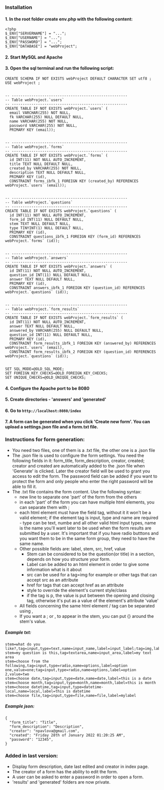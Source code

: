 ### Installation

#### 1. In the root folder create env.php with the following content:
```
<?php
$_ENV["SERVERNAME"] = "...";
$_ENV["USERNAME"] = "...";
$_ENV["PASSWORD"] = "...";
$_ENV["DATABASE"] = "webProject";
```

#### 2. Start MySQL and Apache

#### 3. Open the sql terminal and run the following script:
```
CREATE SCHEMA IF NOT EXISTS webProject DEFAULT CHARACTER SET utf8 ;
USE webProject ;


-- -----------------------------------------------------
-- Table webProject.`users`
-- -----------------------------------------------------
CREATE TABLE IF NOT EXISTS webProject.`users` (
  email VARCHAR(255) NOT NULL,
  fk VARCHAR(255) NULL DEFAULT NULL,
  name VARCHAR(255) NOT NULL,
  password VARCHAR(255) NOT NULL,
  PRIMARY KEY (email));


-- -----------------------------------------------------
-- Table webProject.`forms`
-- -----------------------------------------------------
CREATE TABLE IF NOT EXISTS webProject.`forms` (
  id INT(11) NOT NULL AUTO_INCREMENT,
  title TEXT NULL DEFAULT NULL,
  created_by VARCHAR(255) NOT NULL,
  description TEXT NULL DEFAULT NULL,
  PRIMARY KEY (id),
  CONSTRAINT forms_ibfk_1 FOREIGN KEY (created_by) REFERENCES webProject.`users` (email));


-- -----------------------------------------------------
-- Table webProject.`questions`
-- -----------------------------------------------------
CREATE TABLE IF NOT EXISTS webProject.`questions` (
  id INT(11) NOT NULL AUTO_INCREMENT,
  form_id INT(11) NULL DEFAULT NULL,
  stem TEXT NULL DEFAULT NULL,
  type TINYINT(1) NULL DEFAULT NULL,
  PRIMARY KEY (id),
  CONSTRAINT questions_ibfk_1 FOREIGN KEY (form_id) REFERENCES webProject.`forms` (id));


-- -----------------------------------------------------
-- Table webProject.`answers`
-- -----------------------------------------------------
CREATE TABLE IF NOT EXISTS webProject.`answers` (
  id INT(11) NOT NULL AUTO_INCREMENT,
  question_id INT(11) NULL DEFAULT NULL,
  answer TEXT NULL DEFAULT NULL,
  PRIMARY KEY (id),
  CONSTRAINT answers_ibfk_1 FOREIGN KEY (question_id) REFERENCES webProject.`questions` (id));


-- -----------------------------------------------------
-- Table webProject.`form_results`
-- -----------------------------------------------------
CREATE TABLE IF NOT EXISTS webProject.`form_results` (
  id INT(11) NOT NULL AUTO_INCREMENT,
  answer TEXT NULL DEFAULT NULL,
  answered_by VARCHAR(255) NULL DEFAULT NULL,
  question_id INT(11) NULL DEFAULT NULL,
  PRIMARY KEY (id),
  CONSTRAINT form_results_ibfk_1 FOREIGN KEY (answered_by) REFERENCES webProject.`users` (email),
  CONSTRAINT form_results_ibfk_2 FOREIGN KEY (question_id) REFERENCES webProject.`questions` (id));


SET SQL_MODE=@OLD_SQL_MODE;
SET FOREIGN_KEY_CHECKS=@OLD_FOREIGN_KEY_CHECKS;
SET UNIQUE_CHECKS=@OLD_UNIQUE_CHECKS;
```

#### 4. Configure the Apache port to be 8080

#### 5. Create directories - 'answers' and 'generated'

#### 6. Go to `http://localhost:8080/index`

#### 7. A form can be generated when you click 'Create new form'. You can upload a settings.json file and a form.txt file.


### Instructions for form generation:

- You need two files, one of them is a .txt file, the other one is a .json file
- The .json file is used to configure the form settings. You need the following fields in it: form_title, form_description, creator, created; creator and created are automatically added to the .json file when 'Generate' is clicked. Later the creator field will be used to grant you access to edit the form. The password field can be added if you want to protect the form and only people who enter the right password will be able to fill it.
- The .txt file contains the form content. Use the following syntax:
  - new line to separate one 'part' of the form from the others
  - in each 'part' of the form you can have multiple html elements, you can separate them with ;
  - each html element must have the field tag, without it it won't be a valid element; if the element tag is input, type and name are required - type can be text, numbe and all other valid html input types, name is the name you'll want later to be used when the form results are submitted by a user. It's important that if you have radio butttons and you want them to be in the same form group, they need to have the same name.
  - Other possible fields are: label, stem, src, href, value
    - Stem can be considered to be the question(or title) in a section, depends on how you structure your form.
    - Label can be added to an html element in order to give some information what is it about
    - src can be used for a tag=img for example or other tags that can accept src as an attribute
    - href for tags that can accept href as an attribute
    - style to override the element's current style/class
    - if the tag is p, the value is put between the opening and closing tag, otherwise it's put as a value of the element's attribute 'value'
  - All fields concerning the same html element / tag can be separated using ,
  - If you want a ; or , to appear in the stem, you can put {} around the stem's value. 

##### Example txt:
```
stem=what do you like?,tag=input,type=text,name=input_name,label=input_label;tag=img,label=img_label,src=assets/logo.png
stem=my question is this,tag=textarea,name=input_area,label=my text area
stem=choose from the following,tag=input,type=radio,name=options,label=option one,value=one;tag=input,type=radio,name=options,label=option 2,value=two
stem=choose date,tag=input,type=date,name=date,label=this is a date
stem=choose month,tag=input,type=month,name=month,label=this is month
stem=choose datetime,tag=input,type=datetime-local,name=local,label=this is datetime
stem=choose file,tag=input,type=file,name=file,label=mylabel
```

##### Example json:

```
{
  "form_title": "Title",
  "form_description": "Description",
  "creator": "npavlova@gmail.com",
  "created": "Friday 28th of January 2022 01:20:25 AM",
  "password": "12345",
}
```

### Added in last version:
- Display form description, date last edited and creator in index page.
- The creator of a form has the ability to edit the form.
- A user can be asked to enter a password in order to open a form.
- 'results' and 'generated' folders are now private.
